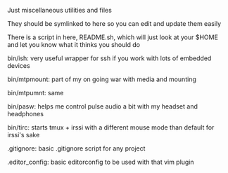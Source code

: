 Just miscellaneous utilities and files

They should be symlinked to here so you can edit and update them easily

There is a script in here, README.sh, which will just look at your $HOME and let you know what it thinks you should do

bin/ish: very useful wrapper for ssh if you work with lots of embedded devices

bin/mtpmount: part of my on going war with media and mounting

bin/mtpumnt: same

bin/pasw: helps me control pulse audio a bit with my headset and headphones

bin/tirc: starts tmux + irssi with a different mouse mode than default for irssi's sake

.gitignore: basic .gitignore script for any project

.editor_config: basic editorconfig to be used with that vim plugin
